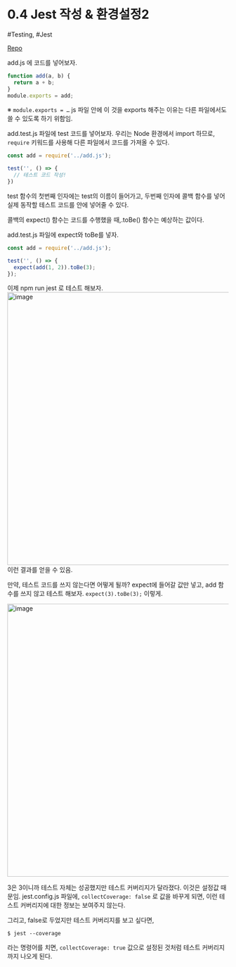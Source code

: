 # 0.4 Jest 작성 & 환경설정2

#Testing, #Jest

[Repo](https://github.com/pozafly/Jest-Example)

add.js 에 코드를 넣어보자.

```js
function add(a, b) {
  return a + b;
}
module.exports = add;
```

※ `module.exports = …` js 파일 안에 이 것을 exports 해주는 이유는 다른 파일에서도 쓸 수 있도록 하기 위함임.

add.test.js 파일에 test 코드를 넣어보자. 우리는 Node 환경에서 import 하므로, `require` 키워드를 사용해 다른 파일에서 코드를 가져올 수 있다.

```javascript
const add = require('../add.js');

test('', () => {
  // 테스트 코드 작성!
})
```

test 함수의 첫번째 인자에는 test의 이름이 들어가고, 두번째 인자에 콜백 함수를 넣어 실제 동작할 테스트 코드를 안에 넣어줄 수 있다.

콜백의 expect() 함수는 코드를 수행했을 때,.toBe() 함수는 예상하는 값이다.

add.test.js 파일에 expect와 toBe를 넣자.

```js
const add = require('../add.js');

test('', () => {
  expect(add(1, 2)).toBe(3);
});
```

이제 npm run jest 로 테스트 해보자.
<img width="620" alt="image" src="https://user-images.githubusercontent.com/59427983/193548288-b977dd50-020c-4b46-9e4f-e00f1b0fbf7c.png">
이런 결과를 얻을 수 있음.

만약, 테스트 코드를 쓰지 않는다면 어떻게 될까?
expect에 들어갈 값만 넣고, add 함수를 쓰지 않고 테스트 해보자.
`expect(3).toBe(3);` 이렇게.

<img width="620" alt="image" src="https://user-images.githubusercontent.com/59427983/193548708-05b5dfcb-037e-4f48-9af7-13371275ad85.png">

3은 3이니까 테스트 자체는 성공했지만 테스트 커버리지가 달라졌다. 이것은 설정값 때문임.
jest.config.js 파일에, `collectCoverage: false` 로 값을 바꾸게 되면, 이런 테스트 커버리지에 대한 정보는 보여주지 않는다.

그리고, false로 두었지만 테스트 커버리지를 보고 싶다면,

```shell
$ jest --coverage
```

라는 명령어를 치면, `collectCoverage: true` 값으로 설정된 것처럼 테스트 커버리지까지 나오게 된다.
